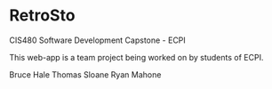 # RetroSto
CIS480 Software Development Capstone - ECPI

This web-app is a team project being worked on by students of ECPI.

Bruce Hale
Thomas Sloane
Ryan Mahone
